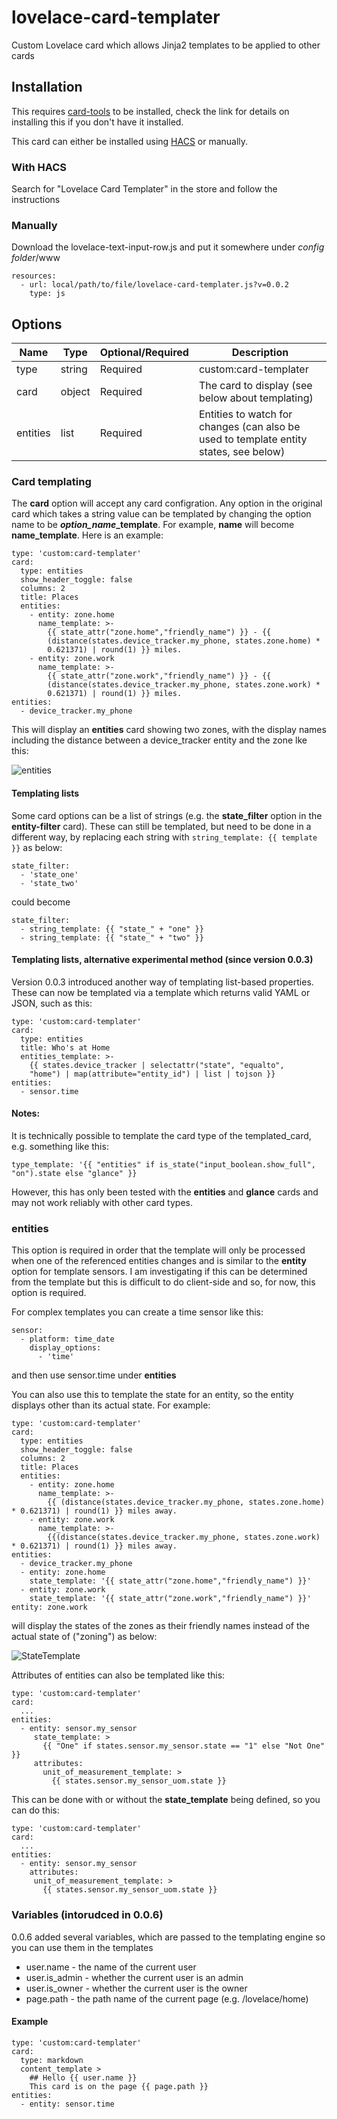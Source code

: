 # lovelace-card-templater
Custom Lovelace card which allows Jinja2 templates to be applied to other cards

## Installation

This requires [card-tools](https://github.com/thomasloven/lovelace-card-tools) to be installed, check the link for details on installing this if you don't have it installed.

This card can either be installed using [HACS](https://github.com/custom-components/hacs) or manually.

### With HACS
Search for "Lovelace Card Templater" in the store and follow the instructions

### Manually

Download the lovelace-text-input-row.js and put it somewhere under *config folder*/www

    resources:
      - url: local/path/to/file/lovelace-card-templater.js?v=0.0.2
        type: js

## Options

| Name     | Type   | Optional/Required | Description                                                                           |
|----------|--------|-------------------|---------------------------------------------------------------------------------------|
| type     | string | Required          | custom:card-templater                                                                 |
| card     | object | Required          | The card to display (see below about templating)                                      |
| entities | list   | Required          | Entities to watch for changes (can also be used to template entity states, see below) |

### Card templating

The **card** option will accept any card configration. Any option in the original card which takes a string value can be templated by changing the option name to be ***option\_name*\_template**. For example, **name** will become **name_template**. Here is an example:

    type: 'custom:card-templater'
    card:
      type: entities
      show_header_toggle: false
      columns: 2
      title: Places
      entities:
        - entity: zone.home
          name_template: >-
            {{ state_attr("zone.home","friendly_name") }} - {{
            (distance(states.device_tracker.my_phone, states.zone.home) *
            0.621371) | round(1) }} miles.
        - entity: zone.work
          name_template: >-
            {{ state_attr("zone.work","friendly_name") }} - {{
            (distance(states.device_tracker.my_phone, states.zone.work) *
            0.621371) | round(1) }} miles.
    entities:
      - device_tracker.my_phone

This will display an **entities** card showing two zones, with the display names including the distance between a device_tracker entity and the zone lke this:

![entities](https://user-images.githubusercontent.com/2099542/57008002-cac2f280-6be4-11e9-8f86-061f781c470f.PNG)

#### Templating lists

Some card options can be a list of strings (e.g. the **state_filter** option in the **entity-filter** card). These can still be templated, but need to be done in a different way, by replacing each string with ```string_template: {{ template }}``` as below:

    state_filter:
      - 'state_one'
      - 'state_two'

could become

    state_filter:
      - string_template: {{ "state_" + "one" }}
      - string_template: {{ "state_" + "two" }}

#### Templating lists, alternative experimental method (since version 0.0.3)

Version 0.0.3 introduced another way of templating list-based properties. These can now be templated via a template which returns valid YAML or JSON, such as this:

    type: 'custom:card-templater'
    card:
      type: entities
      title: Who's at Home
      entities_template: >-
        {{ states.device_tracker | selectattr("state", "equalto",
        "home") | map(attribute="entity_id") | list | tojson }}
    entities:
      - sensor.time

#### Notes:

It is technically possible to template the card type of the templated_card, e.g. something like this:

    type_template: '{{ "entities" if is_state("input_boolean.show_full", "on").state else "glance" }}

However, this has only been tested with the **entities** and **glance** cards and may not work reliably with other card types.

### entities

This option is required in order that the template will only be processed when one of the referenced entities changes and is similar to the **entity** option for template sensors. I am investigating if this can be determined from the template but this is difficult to do client-side and so, for now, this option is required.

For complex templates you can create a time sensor like this:

    sensor:
      - platform: time_date
        display_options:
          - 'time'

and then use sensor.time under **entities**

You can also use this to template the state for an entity, so the entity displays other than its actual state. For example:

    type: 'custom:card-templater'
    card:
      type: entities
      show_header_toggle: false
      columns: 2
      title: Places
      entities:
        - entity: zone.home
          name_template: >-
            {{ (distance(states.device_tracker.my_phone, states.zone.home) * 0.621371) | round(1) }} miles away.
        - entity: zone.work
          name_template: >-
            {{(distance(states.device_tracker.my_phone, states.zone.work) * 0.621371) | round(1) }} miles away.
    entities: 
      - device_tracker.my_phone
      - entity: zone.home
        state_template: '{{ state_attr("zone.home","friendly_name") }}'
      - entity: zone.work
        state_template: '{{ state_attr("zone.work","friendly_name") }}'
    entity: zone.work

will display the states of the zones as their friendly names instead of the actual state of ("zoning") as below:

![StateTemplate](https://user-images.githubusercontent.com/2099542/57028392-e656e900-6c36-11e9-8094-96ff122bb54d.png)

Attributes of entities can also be templated like this:

    type: 'custom:card-templater'
    card:
      ...
    entities:
      - entity: sensor.my_sensor
         state_template: >
           {{ "One" if states.sensor.my_sensor.state == "1" else "Not One" }}
         attributes:
           unit_of_measurement_template: >
             {{ states.sensor.my_sensor_uom.state }}
             
This can be done with or without the **state_template** being defined, so you can do this:

    type: 'custom:card-templater'
    card:
      ...
    entities:
      - entity: sensor.my_sensor
        attributes:
         unit_of_measurement_template: >
           {{ states.sensor.my_sensor_uom.state }}
             
### Variables (intorudced in 0.0.6)

0.0.6 added several variables, which are passed to the templating engine so you can use them in the templates

* user.name - the name of the current user
* user.is_admin - whether the current user is an admin
* user.is_owner - whether the current user is the owner
* page.path - the path name of the current page (e.g. /lovelace/home)

#### Example

    type: 'custom:card-templater'
    card:
      type: markdown
      content_template >
        ## Hello {{ user.name }}
        This card is on the page {{ page.path }}
    entities:
      - entity: sensor.time
